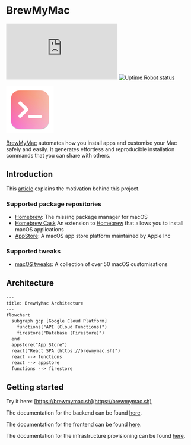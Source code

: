 # BrewMyMac

[![GitHub Release](https://img.shields.io/github/v/release/ayltai/brewmymac.sh)](https://github.com/ayltai/brewmymac.sh/releases)
[![Uptime Robot status](https://img.shields.io/uptimerobot/status/m796412665-5b97785b87bd1dcb50d18c8e)](https://stats.uptimerobot.com/qL351HgIWE)

![logo](assets/LargeLogo.png)

[BrewMyMac](https://brewmymac.sh) automates how you install apps and customise your Mac safely and easily. It generates effortless and reproducible installation commands that you can share with others.

## Introduction

This [article](https://ayltai.medium.com/install-mac-apps-and-tweaks-with-a-single-command-6b1b90c466b5) explains the motivation behind this project.

### Supported package repositories

* [Homebrew](https://brew.sh/): The missing package manager for macOS
* [Homebrew Cask](https://formulae.brew.sh/cask/) An extension to [Homebrew](https://brew.sh/) that allows you to install macOS applications
* [AppStore](https://www.apple.com/app-store/): A macOS app store platform maintained by Apple Inc

### Supported tweaks

* [macOS tweaks](https://github.com/ayltai/ansible-macOS-tweaks): A collection of over 50 macOS customisations

## Architecture

```mermaid
---
title: BrewMyMac Architecture
---
flowchart
  subgraph gcp [Google Cloud Platform]
    functions("API (Cloud Functions)")
    firestore("Database (Firestore)")
  end
  appstore("App Store")
  react("React SPA (https://brewmymac.sh)")
  react --> functions
  react --> appstore
  functions --> firestore
```

## Getting started

Try it here: [https://brewmymac.sh](https://brewmymac.sh)

The documentation for the backend can be found [here](backend/README.md).

The documentation for the frontend can be found [here](frontend/README.md).

The documentation for the infrastructure provisioning can be found [here](infra/README.md).
